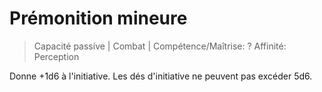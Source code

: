 # Prémonition mineure

> Capacité passive | Combat |
> Compétence/Maîtrise: ?
> Affinité: Perception

Donne +1d6 à l'initiative. Les dés d'initiative ne peuvent pas excéder 5d6.
